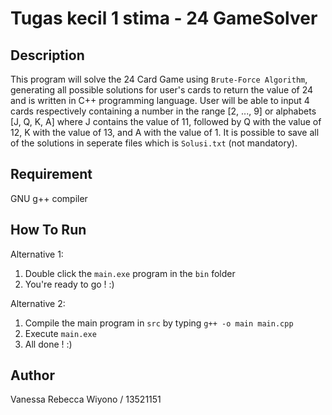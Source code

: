 # Tugas kecil 1 stima - 24 GameSolver

## Description
This program will solve the 24 Card Game using `Brute-Force Algorithm`, generating all possible solutions for user's cards to return the value of 24 and is written in C++ programming language. User will be able to input 4 cards respectively containing a number in the range [2, ..., 9] or alphabets [J, Q, K, A] where J contains the value of 11, followed by Q with the value of 12, K with the value of 13, and A with the value of 1. It is possible to save all of the solutions in seperate files which is `Solusi.txt` (not mandatory).

## Requirement
GNU g++ compiler

## How To Run
Alternative 1: 
1. Double click the `main.exe` program in the `bin` folder
2. You're ready to go ! :)

Alternative 2:
1. Compile the main program in `src` by typing `g++ -o main main.cpp`
2. Execute `main.exe`
3. All done ! :)

## Author
Vanessa Rebecca Wiyono / 13521151
